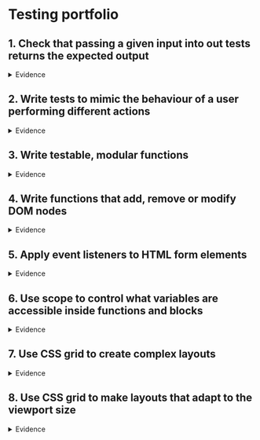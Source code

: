 # Testing portfolio


## 1. Check that passing a given input into out tests returns the expected output
<details>
  <summary>Evidence</summary>
   
  One of the first tests I wrote was to test whether any text that is added into an input box can be added to the to do list. However, if the user was to try and add a task without entering any text within the input field they should be presented with an error message
  
  Below is the code snippet that demonstrates this:
  
  ```JS
  
  const testInput = document.getElementById("task-input");
  const testBtn = document.getElementById("addtaskbtn");
  const testList = document.getElementById("tasklist");
  const testItem = document.querySelectorAll(".task-item");

  function createTestTask(task) {
    testInput.value = task;
    testBtn.click();
    testInput.value = "";
  }

  function clearTest() {
    testList.innerHTML = "";
    localStorage.clear();
  }

  test("Test to see if there is an input within the input field", () => {
  createTestTask("");
  const error = document.querySelector("#errorMsg");
  error.classList.add("hidden");
  equal(
    error.textContent,
    "Please enter a task!",
    "Displayed error message for empty input"
  );
  clearTest();
});
  
  ```
  
  |![image](https://user-images.githubusercontent.com/101563800/205120928-41e99b00-c158-4514-9172-63e02252829d.png)|
  |:--:|
  |*Above: The test in action and running as intended*|

</details>

## 2. Write tests to mimic the behaviour of a user performing different actions
<details>
  <summary>Evidence</summary>
  
  Within our team we wrote various tests designed to mimic the behaviour of a real world user. 
  
  Below are some example in the console along with their code snippet counterparts:
  
  |![image](https://user-images.githubusercontent.com/101563800/205122126-63cd2a17-c63e-4629-b3af-ffb27f7e08b2.png)|
  |:--:|
  |*Above: Number error message test passed!|
  
  ``` JS
  test("Test to see if input is prevented when user only enters numbers", () => {
  createTestTask(1232131);
  const error = document.querySelector("#errorMsg");
  error.classList.add("hidden");
  equal(
    error.textContent,
    "Tasks should have some text, not just numbers.",
    "Displayed error message for empty input"
  );
  clearTest();
});
  ```
  
  |![image](https://user-images.githubusercontent.com/101563800/205122936-5e95e1af-caaf-4e23-a048-0c15bd8cbb30.png)|
  |:--:|
  |*Above: Error message test for an input longer than 30 characters passed!|
  
  ``` JS
 test("Test to see if input is prevented when user enters more than 30 characters", () => {
  createTestTask("abcdefghijklmnopqrstuwxyzabcedefghij");
  const error = document.querySelector("#errorMsg");
  error.classList.add("hidden");
  equal(
    error.textContent,
    "Please keep your task name under 30 characters.",
    "Displayed error message for empty input"
  );
  clearTest();
});
  ```
  
  |![image](https://user-images.githubusercontent.com/101563800/205123512-5c9190f3-7945-40ca-aa9b-b759a0716aff.png)|
  |:--:|
  |*Above: Deleting a task test passed!|
  
  ``` JS
  test("Clicking delete will remove a task from the list", () => {
  createTestTask("Task3");
  const trashBtns = document.querySelectorAll(".trash-btn");
  trashBtns[0].click();
  equal(trashBtns[0].offsetParent, null, "Task deleted from the list");
  });
  ```
  
</details>

## 3. Write testable, modular functions
<details>
  <summary>Evidence</summary>
  
  After having written the tests, following the RED, GREEN, REFACTOR principle from Test Driven Development I was able to write functions that related to the tests and would actually perform the task.
  
  Below is the code snippet that demonstrates this:
  
  ```JS
  function displayError() {
  error.textContent = "Please enter a task!";
  setTimeout(() => {
    error.textContent = "";
  }, 2000);
}
  ```
  </details>

## 4. Write functions that add, remove or modify DOM nodes
<details>
  <summary>Evidence</summary>
  <br>
  Below, are code snippets that allowed us to add, remove and modiy DOM nodes for various functions
  
  ```JS
 
  // ADD TASK
function addTask() {
  //Dynamically creating a new div for tasks and buttons to sit inside. This is what will be displayed when the button is clicked
  const taskDiv = document.createElement("div");
  taskDiv.classList.add("task");

  //Create list items
  const newTask = document.createElement("li");
  newTask.innerText = taskInput.value;
  newTask.classList.add("task-item");
  taskDiv.appendChild(newTask);

  //Add task to Local Storage
  saveLocalTasks(taskInput.value);
  //Check Mark button
  const completedButton = document.createElement("button");
  completedButton.innerHTML = '<i class="fas fa-check"></i>';
  completedButton.classList.add("complete-btn");
  taskDiv.appendChild(completedButton);

  //Delete button
  const trashButton = document.createElement("button");
  trashButton.innerHTML = '<i class="fas fa-trash"></i>';
  trashButton.classList.add("trash-btn");
  taskDiv.appendChild(trashButton);

  //Append to UL
  taskList.appendChild(taskDiv);

  //Clear Input value
  taskInput.value = "";
}
  ```
  
  The above code is the function for adding a task to the list. **It ADD's to the DOM node with the use of the appendChild() method.**
  
  ```JS
  
  function deleteCheck(e) {
  const item = e.target;

  //Delete task
  if (item.classList[0] === "trash-btn") {
    const todo = item.parentElement;
    removeLocalTodos(todo);
    todo.remove();
  }

  //Check Mark
  if (item.classList[0] === "complete-btn") {
    const todo = item.parentElement;
    todo.classList.toggle("completed");
  }
}
  
 ```
  
  The above code is for a function that performs two tasks 
  
  1. To delete a task from the task list as well from the local storage. **Demonstrating that it REMOVES's an element from the DOM node with the use of the remove() method.** 
  2. Toggling the class "completed" on element with ID todo. **Demonstrating that the DOM node is being modified with the use of the toggle() method.** 
  
  </details>

## 5. Apply event listeners to HTML form elements
<details>
  <summary>Evidence</summary>
  
  I have applied to event listeners to HTML form elements.
  
  This is demonstrated in the code below:
  
  In order to see how the everything links together we need to look through it sequentially.
  
  1. You need to decide which HTML form element you want to add an event listener to. In order to do this you need to look at the HTML file, recognise which element you want add an event listener to and make a note of the id/class of that element. In this case we are using the **button element with the ID addtaskbtn**
  
  ```HTML
  <form id="form">
      <div class="input-div">
        <input
          type="text"
          class="task-input"
          id="task-input"
          placeholder="Enter your task here"
          autocomplete="off"
        />
        <button
          name="add-task"
          type="submit"
          class="addtaskbtn"
          id="addtaskbtn"
        >
          <i class="fas fa-plus-square"></i>
        </button>
      </div>
      <div class="select">
        <select name="todos" class="filter-todo" id="filter-todo">
          <option value="all">All</option>
          <option value="completed">Completed</option>
          <option value="incomplete">Incomplete</option>
        </select>
      </div>
    </form>
  ```
  
  2. Next, you need to call that element in the JavaScript file using the **getElementById method**
  
  ```JS 
  const taskBtn = document.getElementById("addtaskbtn");
   ```
  
  3. Next, you create a function to perform a specific task. In this case the function is supposed to add a task into the task list and local storage.
  
  ```JS
  function addTask() {
  //Dynamically creating a new div for tasks and buttons to sit inside. This is what will be displayed when the button is clicked
  const taskDiv = document.createElement("div");
  taskDiv.classList.add("task");

  //Create list items
  const newTask = document.createElement("li");
  newTask.innerText = taskInput.value;
  newTask.classList.add("task-item");
  taskDiv.appendChild(newTask);

  //Add task to Local Storage
  saveLocalTasks(taskInput.value);
  //Check Mark button
  const completedButton = document.createElement("button");
  completedButton.innerHTML = '<i class="fas fa-check"></i>';
  completedButton.classList.add("complete-btn");
  taskDiv.appendChild(completedButton);

  //Delete button
  const trashButton = document.createElement("button");
  trashButton.innerHTML = '<i class="fas fa-trash"></i>';
  trashButton.classList.add("trash-btn");
  taskDiv.appendChild(trashButton);

  //Append to UL
  taskList.appendChild(taskDiv);

  //Clear Input value
  taskInput.value = "";
}

//Display error message
function displayError() {
  error.textContent = "Please enter a task!";
  setTimeout(() => {
    error.textContent = "";
  }, 2000);
}
  ```
  
  4. Next, you write a function that checks the validity of what has been entered in the input box to make sure it isn't empty, longer than 30 characters or only numeric. ** We call the previous function within this function as part of the else statement** because we only want to run this function if what has been entered in the input field is valid.**
  
  ```JS
  function validateTask(event) {
  event.preventDefault(); //Prevents page from refreshing when button is clicked

  if (taskInput.value.length == 0) {
    displayError();
    taskInput.focus();
    error.classList.remove("hidden");
  } else if (taskInput.value.length > 30) {
    errMsgMaxChar();
    taskInput.value = "";
    taskInput.focus();
    error.classList.remove("hidden");
  } else if (!isNaN(taskInput.value)) {
    errMsgNumInput();
    taskInput.focus();
    error.classList.remove("hidden");
  } else {
    return addTask();
  }
}
  ```
  
  5. Lastly, we add an event listener to the button element.
  
  ```JS
  taskBtn.addEventListener("click", validateTask);
  ```
  </details>
  
## 6. Use scope to control what variables are accessible inside functions and blocks
<details>
  <summary>Evidence</summary>
  </details>
  
## 7. Use CSS grid to create complex layouts
<details>
  <summary>Evidence</summary>
  </details>

## 8. Use CSS grid to make layouts that adapt to the viewport size
<details>
  <summary>Evidence</summary>
  </details>
  
